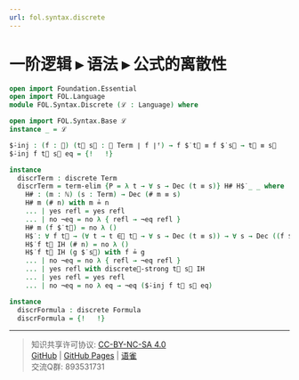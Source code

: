 ```yaml
---
url: fol.syntax.discrete
---
```


# 一阶逻辑 ▸ 语法 ▸ 公式的离散性

```agda
open import Foundation.Essential
open import FOL.Language
module FOL.Syntax.Discrete (ℒ : Language) where

open import FOL.Syntax.Base ℒ
instance _ = ℒ
```

```agda
$̇-inj : (f : 𝓕) (t⃗ s⃗ : 𝕍 Term ∣ f ∣ᶠ) → f $̇ t⃗ ≡ f $̇ s⃗ → t⃗ ≡ s⃗
$̇-inj f t⃗ s⃗ eq = {!   !}
```

```agda
instance
  discrTerm : discrete Term
  discrTerm = term-elim {P = λ t → ∀ s → Dec (t ≡ s)} H# H$̇ _ _ where
    H# : (m : ℕ) (s : Term) → Dec (# m ≡ s)
    H# m (# n) with m ≟ n
    ... | yes refl = yes refl
    ... | no ¬eq = no λ { refl → ¬eq refl }
    H# m (f $̇ t⃗) = no λ ()
    H$̇ : ∀ f t⃗ → (∀ t → t ∈⃗ t⃗ → ∀ s → Dec (t ≡ s)) → ∀ s → Dec ((f $̇ t⃗) ≡ s)
    H$̇ f t⃗ IH (# n) = no λ ()
    H$̇ f t⃗ IH (g $̇ s⃗) with f ≟ g
    ... | no ¬eq = no λ { refl → ¬eq refl }
    ... | yes refl with discrete𝕍-strong t⃗ s⃗ IH
    ... | yes refl = yes refl
    ... | no ¬eq = no λ eq → ¬eq ($̇-inj f t⃗ s⃗ eq)
```

```agda
instance
  discrFormula : discrete Formula
  discrFormula = {!   !}
```

---
> 知识共享许可协议: [CC-BY-NC-SA 4.0](https://creativecommons.org/licenses/by-nc-sa/4.0/deed.zh)  
> [GitHub](https://github.com/choukh/MetaLogic/blob/main/src/FOL/Syntax/Discrete.lagda.md) | [GitHub Pages](https://choukh.github.io/MetaLogic/FOL.Syntax.Discrete.html) | [语雀](https://www.yuque.com/ocau/metalogic/fol.syntax.discrete)  
> 交流Q群: 893531731
 